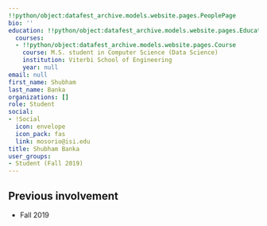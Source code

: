 ```yaml
---
!!python/object:datafest_archive.models.website.pages.PeoplePage
bio: ''
education: !!python/object:datafest_archive.models.website.pages.Education
  courses:
  - !!python/object:datafest_archive.models.website.pages.Course
    course: M.S. student in Computer Science (Data Science)
    institution: Viterbi School of Engineering
    year: null
email: null
first_name: Shubham
last_name: Banka
organizations: []
role: Student
social:
- !Social
  icon: envelope
  icon_pack: fas
  link: mosorio@isi.edu
title: Shubham Banka
user_groups:
- Student (Fall 2019)
---
```



## Previous involvement

* Fall 2019

